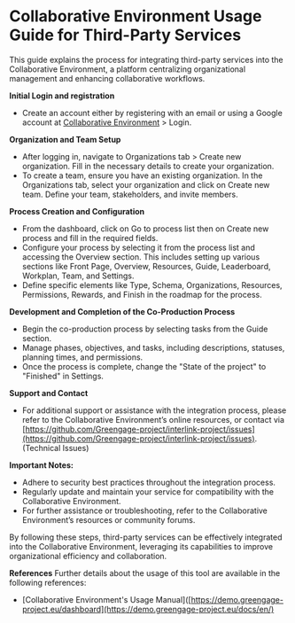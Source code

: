 # Collaborative Environment Usage Guide for Third-Party Services

This guide explains the process for integrating third-party services into the Collaborative Environment, a platform centralizing organizational management and enhancing collaborative workflows.

**Initial Login and registration**

- Create an account either by registering with an email or using a Google account at [Collaborative Environment](https://demo.greengage-project.eu/dashboard) > Login.

**Organization and Team Setup**

- After logging in, navigate to Organizations tab > Create new organization. Fill in the necessary details to create your organization.
- To create a team, ensure you have an existing organization. In the Organizations tab, select your organization and click on Create new team. Define your team, stakeholders, and invite members.

**Process Creation and Configuration**

- From the dashboard, click on Go to process list then on Create new process and fill in the required fields.
- Configure your process by selecting it from the process list and accessing the Overview section. This includes setting up various sections like Front Page, Overview, Resources, Guide, Leaderboard, Workplan, Team, and Settings.
- Define specific elements like Type, Schema, Organizations, Resources, Permissions, Rewards, and Finish in the roadmap for the process.

**Development and Completion of the Co-Production Process**

- Begin the co-production process by selecting tasks from the Guide section.
- Manage phases, objectives, and tasks, including descriptions, statuses, planning times, and permissions.
- Once the process is complete, change the "State of the project" to "Finished" in Settings.

**Support and Contact**

- For additional support or assistance with the integration process, please refer to the Collaborative Environment’s online resources, or contact via [https://github.com/Greengage-project/interlink-project/issues](https://github.com/Greengage-project/interlink-project/issues). (Technical Issues)

**Important Notes:**

- Adhere to security best practices throughout the integration process.
- Regularly update and maintain your service for compatibility with the Collaborative Environment.
- For further assistance or troubleshooting, refer to the Collaborative Environment’s resources or community forums.

By following these steps, third-party services can be effectively integrated into the Collaborative Environment, leveraging its capabilities to improve organizational efficiency and collaboration.

**References**
Further details about the usage of this tool are available in the following references:
- [Collaborative Environment's Usage Manual]([https://demo.greengage-project.eu/dashboard](https://demo.greengage-project.eu/docs/en/)

